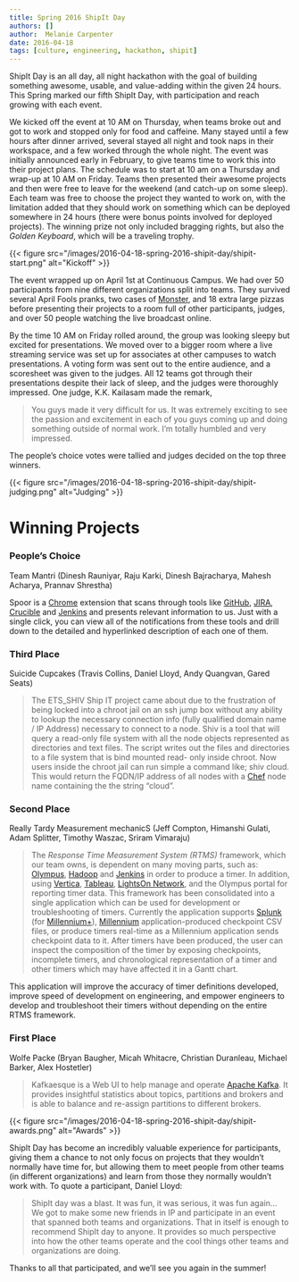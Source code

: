 ```yaml
---
title: Spring 2016 ShipIt Day
authors: []
author:  Melanie Carpenter
date: 2016-04-18
tags: [culture, engineering, hackathon, shipit]
---
```


ShipIt Day is an all day, all night hackathon with the goal of building something awesome, usable, and value-adding
within the given 24 hours. This Spring marked our fifth ShipIt Day, with participation and reach growing with each
event.

We kicked off the event at 10 AM on Thursday, when teams broke out and got to work and stopped only for food and
caffeine. Many stayed until a few hours after dinner arrived, several stayed all night and took naps in their workspace,
and a few worked through the whole night. The event was initially announced early in February, to give teams time to
work this into their project plans. The schedule was to start at 10 am on a Thursday and wrap-up at 10 AM on Friday.
Teams then presented their awesome projects and then were free to leave for the weekend (and catch-up on some sleep).
Each team was free to choose the project they wanted to work on, with the limitation added that they should work on
something which can be deployed somewhere in 24 hours (there were bonus points involved for deployed projects).  The
winning prize not only included bragging rights, but also the _Golden Keyboard_, which will be a traveling trophy.

{{< figure src="/images/2016-04-18-spring-2016-shipit-day/shipit-start.png" alt="Kickoff" >}}

The event wrapped up on April 1st at Continuous Campus. We had over 50 participants from nine different organizations
split into teams. They survived several April Fools pranks, two cases of [Monster](https://www.monsterenergy.com/), and 18 extra large pizzas before
presenting their projects to a room full of other participants, judges, and over 50 people watching the live broadcast
online.

By the time 10 AM on Friday rolled around, the group was looking sleepy but excited for presentations. We moved over to
a bigger room where a live streaming service was set up for associates at other campuses to watch presentations. A
voting form was sent out to the entire audience, and a scoresheet was given to the judges. All 12 teams got through
their presentations despite their lack of sleep, and the judges were thoroughly impressed. One judge, K.K. Kailasam made
the remark,

> You guys made it very difficult for us. It was extremely exciting to see the passion and excitement in each of you guys coming up and doing something outside of normal work. I’m totally humbled and very impressed.

The people’s choice votes were tallied and judges decided on the top three winners.

{{< figure src="/images/2016-04-18-spring-2016-shipit-day/shipit-judging.png" alt="Judging" >}}

# Winning Projects

### People’s Choice
Team Mantri (Dinesh Rauniyar, Raju Karki, Dinesh Bajracharya, Mahesh Acharya, Prannav Shrestha)

Spoor is a [Chrome](https://www.google.com/chrome/) extension that scans through tools like [GitHub](https://github.com/), [JIRA](https://www.atlassian.com/software/jira), [Crucible](https://www.atlassian.com/software/crucible) and [Jenkins](https://jenkins.io/index.html) and presents relevant
information to us. Just with a single click, you can view all of the notifications from these tools and drill down to
the detailed and hyperlinked description of each one of them.

### Third Place
Suicide Cupcakes (Travis Collins, Daniel Lloyd, Andy Quangvan, Gared Seats)

> The ETS_SHIV Ship IT project came about due to the frustration of being locked into a chroot jail on an ssh jump box
without any ability to lookup the necessary connection info (fully qualified domain name / IP Address) necessary to
connect to a node. Shiv is a tool that will query a read-only file system with all the node objects represented as
directories and text files.  The script writes out the files and directories to a file system that is bind mounted read-
only inside chroot.  Now users inside the chroot jail can run simple a command like; shiv cloud.  This would return the
FQDN/IP address of all nodes with a [Chef](https://www.chef.io/) node name containing the the string “cloud”.

### Second Place
Really Tardy Measurement mechanicS (Jeff Compton, Himanshi Gulati, Adam Splitter, Timothy Waszac, Sriram
Vimaraju)

> The _Response Time Measurement System (RTMS)_ framework, which our team owns, is dependent on many moving parts, such as: [Olympus](http://www.cerner.com/about_cerner/partnerships/operational_system_management/), [Hadoop](http://hadoop.apache.org/) and [Jenkins](https://jenkins.io/index.html)
in order to produce a timer. In addition, using [Vertica](http://www8.hp.com/us/en/software-solutions/advanced-sql-big-data-analytics/index.html), [Tableau](http://www.tableau.com/), [LightsOn Network](https://lightson.cerner.com/), and the Olympus portal for reporting
timer data.  This framework has been consolidated into a single application which can be used for development or
troubleshooting of timers.  Currently the application supports [Splunk](http://www.splunk.com/) (for [Millennium+](http://www.cerner.com/newsroom.aspx?id=17179872330)), [Millennium](http://www.cerner.com/solutions/hospitals_and_health_systems/) application-produced
checkpoint CSV files, or produce timers real-time as a Millennium application sends checkpoint data to it.  After timers
have been produced, the user can inspect the composition of the timer by exposing checkpoints, incomplete timers, and
chronological representation of a timer and other timers which may have affected it in a Gantt chart.

This application will improve the accuracy of timer definitions developed, improve speed of development on engineering,
and empower engineers to develop and troubleshoot their timers without depending on the entire RTMS framework.

### First Place
Wolfe Packe (Bryan Baugher, Micah Whitacre, Christian Duranleau, Michael Barker, Alex Hostetler)

> Kafkaesque is a Web UI to help manage and operate [Apache Kafka](http://kafka.apache.org/). It provides insightful statistics about topics,
partitions and brokers and is able to balance and re-assign partitions to different brokers.

{{< figure src="/images/2016-04-18-spring-2016-shipit-day/shipit-awards.png" alt="Awards" >}}

ShipIt Day has become an incredibly valuable experience for participants, giving them a chance to not only focus on
projects that they wouldn’t normally have time for, but allowing them to meet people from other teams (in different
organizations) and learn from those they normally wouldn’t work with. To quote a participant, Daniel Lloyd:

> ShipIt day was a blast.  It was fun, it was serious, it was fun again… We got to make some new friends in IP and
participate in an event that spanned both teams and organizations.  That in itself is enough to recommend ShipIt day to
anyone.  It provides so much perspective into how the other teams operate and the cool things other teams and
organizations are doing.

Thanks to all that participated, and we’ll see you again in the summer!
